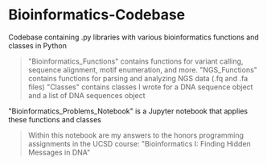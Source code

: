 # Bioinformatics-Codebase
Codebase containing .py libraries with various bioinformatics functions and classes in Python  

> "Bioinformatics_Functions" contains functions for variant calling, sequence alignment, motif enumeration, and more.
> "NGS_Functions" contains functions for parsing and analyzing NGS data (.fq and .fa files)
> "Classes" contains classes I wrote for a DNA sequence object and a list of DNA sequences object

"Bioinformatics_Problems_Notebook" is a Jupyter notebook that applies these functions and classes  
  
> Within this notebook are my answers to the honors programming assignments in the UCSD course: "Bioinformatics I: Finding Hidden Messages in DNA"
